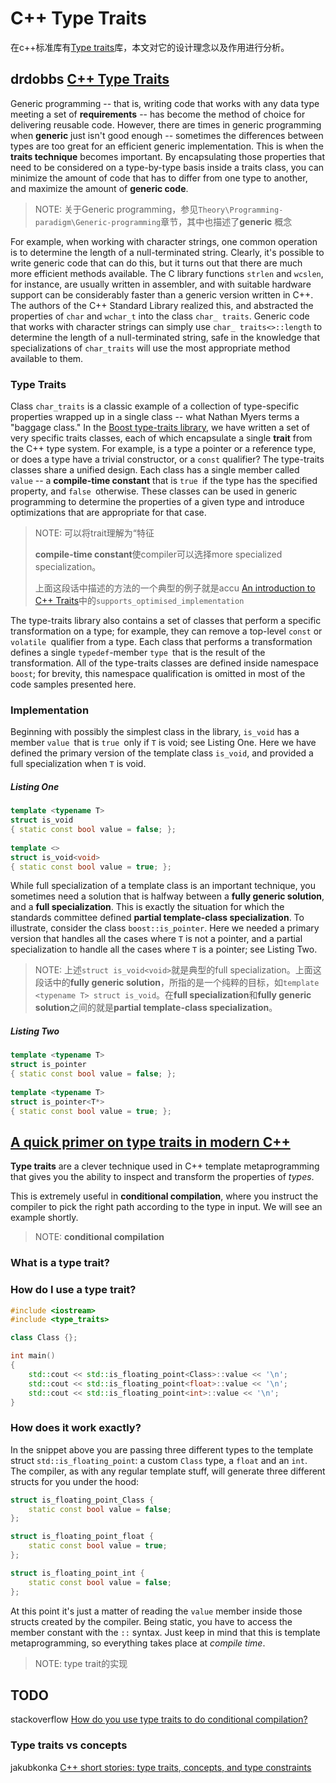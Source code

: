# C++ Type Traits

在c++标准库有[Type traits](https://en.cppreference.com/w/cpp/types#Type_traits)库，本文对它的设计理念以及作用进行分析。

## drdobbs [C++ Type Traits](https://www.drdobbs.com/cpp/c-type-traits/184404270)

Generic programming -- that is, writing code that works with any data type meeting a set of **requirements** -- has become the method of choice for delivering reusable code. However, there are times in generic programming when **generic** just isn't good enough -- sometimes the differences between types are too great for an efficient generic implementation. This is when the **traits technique** becomes important. By encapsulating those properties that need to be considered on a type-by-type basis inside a traits class, you can minimize the amount of code that has to differ from one type to another, and maximize the amount of **generic code**.

> NOTE: 关于Generic programming，参见`Theory\Programming-paradigm\Generic-programming`章节，其中也描述了**generic** 概念

For example, when working with character strings, one common operation is to determine the length of a null-terminated string. Clearly, it's possible to write generic code that can do this, but it turns out that there are much more efficient methods available. The C library functions `strlen` and `wcslen`, for instance, are usually written in assembler, and with suitable hardware support can be considerably faster than a generic version written in C++. The authors of the C++ Standard Library realized this, and abstracted the properties of `char` and `wchar_t` into the class `char_ traits`. Generic code that works with character strings can simply use `char_ traits<>::length` to determine the length of a null-terminated string, safe in the knowledge that specializations of `char_traits` will use the most appropriate method available to them.



### Type Traits

Class `char_traits` is a classic example of a collection of type-specific properties wrapped up in a single class -- what Nathan Myers terms a "baggage class." In the [Boost type-traits library](http://www.boost.org/doc/libs/1_53_0/libs/type_traits/doc/html/index.html), we have written a set of very specific traits classes, each of which encapsulate a single **trait** from the C++ type system. For example, is a type a pointer or a reference type, or does a type have a trivial constructor, or a `const` qualifier? The type-traits classes share a unified design. Each class has a single member called ` value` -- a **compile-time constant** that is `true `if the type has the specified property, and `false `otherwise. These classes can be used in generic programming to determine the properties of a given type and introduce optimizations that are appropriate for that case.

> NOTE: 可以将trait理解为“特征
>
> **compile-time constant**使compiler可以选择more specialized specialization。
>
> 上面这段话中描述的方法的一个典型的例子就是accu [An introduction to C++ Traits](https://accu.org/index.php/journals/442)中的`supports_optimised_implementation`

The type-traits library also contains a set of classes that perform a specific transformation on a type; for example, they can remove a top-level `const` or `volatile `qualifier from a type. Each class that performs a transformation defines a single `typedef`-member `type `that is the result of the transformation. All of the type-traits classes are defined inside namespace `boost`; for brevity, this namespace qualification is omitted in most of the code samples presented here.

### Implementation

Beginning with possibly the simplest class in the library, `is_void` has a member `value `that is `true `only if `T` is void; see Listing One. Here we have defined the primary version of the template class `is_void`, and provided a full specialization when `T` is void.

##### Listing One

```c++
template <typename T> 
struct is_void
{ static const bool value = false; };
 
template <> 
struct is_void<void>
{ static const bool value = true; };
```

While full specialization of a template class is an important technique, you sometimes need a solution that is halfway between a **fully generic solution**, and a **full specialization**. This is exactly the situation for which the standards committee defined **partial template-class specialization**. To illustrate, consider the class `boost::is_pointer`. Here we needed a primary version that handles all the cases where `T` is not a pointer, and a partial specialization to handle all the cases where `T` is a pointer; see Listing Two.

> NOTE: 上述`struct is_void<void>`就是典型的full specialization。上面这段话中的**fully generic solution**，所指的是一个纯粹的目标，如`template <typename T> struct is_void`。在**full specialization**和**fully generic solution**之间的就是**partial template-class specialization**。

##### Listing Two

```c++
template <typename T> 
struct is_pointer 
{ static const bool value = false; };
  
template <typename T> 
struct is_pointer<T*> 
{ static const bool value = true; };
```



## [A quick primer on type traits in modern C++](https://www.internalpointers.com/post/quick-primer-type-traits-modern-cpp)

**Type traits** are a clever technique used in C++ template metaprogramming that gives you the ability to inspect and transform the properties of *types*.

This is extremely useful in **conditional compilation**, where you instruct the compiler to pick the right path according to the type in input. We will see an example shortly.

> NOTE: **conditional compilation**

### What is a type trait?



### How do I use a type trait?

```c++
#include <iostream>
#include <type_traits>

class Class {};

int main() 
{
    std::cout << std::is_floating_point<Class>::value << '\n';
    std::cout << std::is_floating_point<float>::value << '\n';
    std::cout << std::is_floating_point<int>::value << '\n';
}
```

### How does it work exactly?

In the snippet above you are passing three different types to the template struct `std::is_floating_point`: a custom `Class` type, a `float` and an `int`. The compiler, as with any regular template stuff, will generate three different structs for you under the hood:

```c++
struct is_floating_point_Class {
    static const bool value = false;
};

struct is_floating_point_float {
    static const bool value = true;
};

struct is_floating_point_int {
    static const bool value = false;
};
```

At this point it's just a matter of reading the `value` member inside those structs created by the compiler. Being static, you have to access the member constant with the `::` syntax. Just keep in mind that this is template metaprogramming, so everything takes place at *compile time*.

> NOTE: type trait的实现



## TODO

stackoverflow [How do you use type traits to do conditional compilation?](https://stackoverflow.com/questions/13787490/how-do-you-use-type-traits-to-do-conditional-compilation)



### Type traits vs concepts



jakubkonka [C++ short stories: type traits, concepts, and type constraints](https://www.jakubkonka.com/2017/09/02/type-traits-cpp.html)

